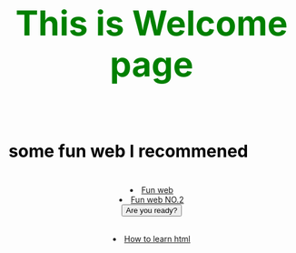 <html>
<head>
<style> 
img{border:0}/* 设置图片边框为0 */ 
body{text-align:center;} 
.divcss5{ position:relative;width:550px; height:275px;margin:0 auto} 
.divcss5 a,.divcss5 span{display:none}
.divcss5:hover a.now{cursor:pointer; position:absolute; top:0; width:100%; height:100%; z-index:100; left:0; display:block;}
.divcss5:hover span{ display:block;position:absolute; bottom:0; left:0;color:#FFF;width:550px; z-index:10;height:36px; line-height:36px; background:#000;filter:alpha(opacity=60);-moz-opacity:0.5;opacity: 0.5;}
/* 设置显示文字定位位置，背景半透明(opacity) */ 
 
</style> 
</head>
<script type="text/javascript">
      function contxt() //定义函数
      {
         alert("Yes I am!");
      }
   </script>
<body> 
<style type="text/css">
h1{
    font-size:60px;
    color:green;	
    text-align:center;
}
h2{
 font-size:30px;
 color:black;
 text-align:left;
 }
</style>
<h1>This is Welcome page</h1> <br />
<h2>some fun web I recommened</h2><br />
 <li><a href="https://aidn.jp/mikutap//" target="_blank" title="fun web" >Fun web</a> </li>
  <li><a href="http://mrdoob.com/lab/javascript/effects/solitaire/?url_type=39&object_type=webpage&pos=1&url_type=39&object_type=webpage&pos=1" target="_blank" title="fun web2" >Fun web NO.2</a> </li>



<form>
      <input type="button"  value="Are you ready?" onclick="contxt()" /> <br /> 
   </form>

<li><a href="https://hnsznj1998.github.io/demo/page1.html" title="test" >How to learn html</a> </li>

<div class="divcss5" style="background-image:url(https://hnsznj1998.github.io/pic1.jpg)">
<span>Cool stuff don't knwo how to use</span>
<a href="https://hnsznj1998.github.io/demo/page1.html" class="now"></a> 
</div> 

</body>
</html>
